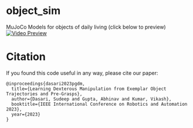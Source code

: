 # object_sim
MuJoCo Models for objects of daily living
(click below to preview)
[![Video Preview](https://img.youtube.com/vi/3uxuXqnf3YA/maxresdefault.jpg)](https://youtu.be/3uxuXqnf3YA)


# Citation

If you found this code useful in any way, please cite our paper:
```
@inproceedings{dasari2023pgdm,
  title={Learning Dexterous Manipulation from Exemplar Object Trajectories and Pre-Grasps},
  author={Dasari, Sudeep and Gupta, Abhinav and Kumar, Vikash},
  booktitle={IEEE International Conference on Robotics and Automation 2023},
  year={2023}
}
```
